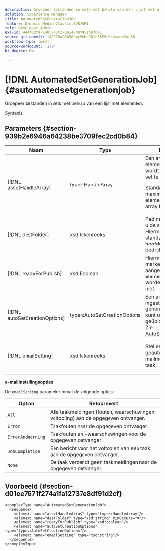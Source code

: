 ```yaml
---
description: Groepeer bestanden in sets met behulp van een lijst met elementen.
solution: Experience Manager
title: AutomatedSetGenerationJob
feature: Dynamic Media Classic,SDK/API
role: Developer,Admin
exl-id: 44df6dfa-1485-40c2-8a14-bbf451b87641
source-git-commit: f42378a20b58e4c5ebc961c6526d7cecabc2ae38
workflow-type: tm+mt
source-wordcount: '170'
ht-degree: 0%

---
```


# [!DNL AutomatedSetGenerationJob]{#automatedsetgenerationjob}

Groepeer bestanden in sets met behulp van een lijst met elementen.

Syntaxis

## Parameters {#section-939b2e6946a64238be3709fec2cd0b84}

<table id="table_0E031B2014B646BDA2A94D7E0B55DD5B"> 
 <thead> 
  <tr> 
   <th colname="col1" class="entry"> Naam </th> 
   <th colname="col2" class="entry"> Type </th> 
   <th colname="col3" class="entry"> Beschrijving </th> 
  </tr> 
 </thead>
 <tbody> 
  <tr> 
   <td colname="col1"> <span class="codeph"> <span class="varname"> [!DNL assetHandleArray]</span> </span> </td> 
   <td colname="col2"> <span class="codeph"> types:HandleArray</span> </td> 
   <td colname="col3">Een array met elementhandgrepen die wordt gebruikt om de set te maken. <p>Standaard is 1000 het maximale aantal elementen dat u in de array kunt opnemen. </p></td> 
  </tr> 
  <tr> 
   <td colname="col1"> <span class="codeph"> <span class="varname"> [!DNL destFolder]</span> </span> </td> 
   <td colname="col2"> <span class="codeph"> xsd:tekenreeks</span> </td> 
   <td colname="col3"> Pad naar de map waarin u de sets wilt opslaan. Hiermee wordt standaard naar de hoofdmap van het bedrijf opgeslagen. </td> 
  </tr> 
  <tr> 
   <td colname="col1"> <span class="codeph"> <span class="varname"> [!DNL readyForPublish]</span> </span> </td> 
   <td colname="col2"> <span class="codeph"> xsd:Boolean</span> </td> 
   <td colname="col3"> Hiermee stelt u een markering in die aangeeft of de elementen moeten worden gepubliceerd of niet. </td> 
  </tr> 
  <tr> 
   <td colname="col1"> <span class="codeph"> <span class="varname"> [!DNL autoSetCreationOptions]</span> </span> </td> 
   <td colname="col2"> <span class="codeph"> typen:AutoSetCreationOptions</span> </td> 
   <td colname="col3">Een array met ingestelde generatiescripts die u kunt uitvoeren op de geüploade bestanden. Zie <a href="../../types/c-data-types/r-auto-set-creation-options.md#reference-58b42b39e53345aeb87cd1adc864e7ff" format="dita" scope="local"> AutoSetCreationOptions</a></td> 
  </tr> 
  <tr> 
   <td colname="col1"> <span class="codeph"> <span class="varname"> [!DNL emailSetting]</span> </span> </td> 
   <td colname="col2"> <span class="codeph"> xsd:tekenreeks</span> </td> 
   <td colname="col3"> <p>Stel een geautomatiseerde e-mailmelding in voor de taak. </p> </td> 
  </tr> 
 </tbody> 
</table>

**e-mailinstellingsopties**

De `emailSetting` parameter bevat de volgende opties:

| Option | Retourneert |
|---|---|
| `All` | Alle taakmeldingen (fouten, waarschuwingen, voltooiing) aan de opgegeven ontvanger. |
| `Error` | Taakfouten naar de opgegeven ontvanger. |
| `ErrorAndWarning` | Taakfouten en -waarschuwingen voor de opgegeven ontvanger. |
| `JobCompletion` | Een bericht voor het voltooien van een taak aan de opgegeven ontvanger. |
| `None` | De taak verzendt geen taakmeldingen naar de opgegeven ontvanger. |

## Voorbeeld {#section-d01ee7671f274a1fa12737e8df91d2cf}

```
<complexType name="AutomatedSetGenerationJob">
  <sequence>
    <element name="assetHandleArray" type="types:HandleArray"/>
    <element name="destFolder" type="xsd:string" minOccurs="0"/>
    <element name="readyForPublish" type="xsd:boolean"/>
    <element name="autoSetCreationOptions" type="types:AutoSetCreationOptions"/>
    <element name="emailSetting" type="xsd:string"/>
  </sequence>
</complexType>
```
